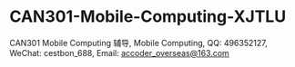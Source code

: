 # CAN301-Mobile-Computing-XJTLU
CAN301 Mobile Computing 辅导, Mobile Computing, QQ: 496352127, WeChat: cestbon_688, Email: accoder_overseas@163.com
